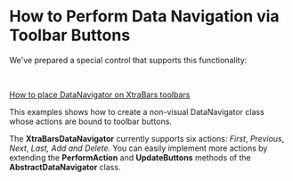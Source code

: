 # How to Perform Data Navigation via Toolbar Buttons


<p>We've prepared a special control that supports this functionality:</p><br />
<p><a href="https://www.devexpress.com/Support/Center/p/E3158">How to place DataNavigator on XtraBars toolbars</a></p><p></p><p>This examples shows how to create a non-visual DataNavigator class whose actions are bound to toolbar buttons. </p><p>The <strong>XtraBarsDataNavigator</strong> currently supports six actions: <i>First</i>, <i>Previous</i>, <i>Next</i>, <i>Last, Add and Delete.</i> You can easily implement more actions by extending the <strong>PerformAction</strong> and <strong>UpdateButtons</strong> methods of the <strong>AbstractDataNavigator</strong> class.</p>

<br/>


